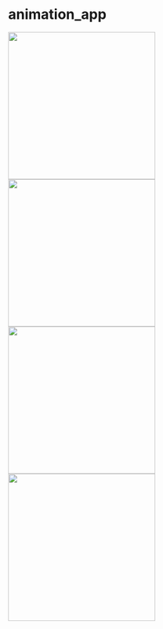 # animation_app

<img src = "https://github.com/nikunjparmar21899/animation_app/assets/121547318/e532298d-c647-41be-b19f-617073d5430f" width = "300">

<img src = "https://github.com/nikunjparmar21899/animation_app/assets/121547318/405428bb-0cf3-418e-894b-f5fed7cbc842" width = "300">


<img src = "https://github.com/nikunjparmar21899/animation_app/assets/121547318/79adec02-2fbd-4cf0-927f-779afad1de19" width = "300">


<img src = "https://github.com/nikunjparmar21899/animation_app/assets/121547318/0c25b927-88f5-4770-bd4e-00696d5f9457" width = "300">



